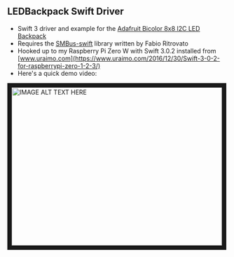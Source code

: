 ## LEDBackpack Swift Driver
* Swift 3 driver and example for the [Adafruit Bicolor 8x8 I2C LED Backpack](https://www.adafruit.com/products/902)
* Requires the [SMBus-swift](https://github.com/Sephiroth87) library written by Fabio Ritrovato
* Hooked up to my Raspberry Pi Zero W with Swift 3.0.2 installed from [www.uraimo.com](https://www.uraimo.com/2016/12/30/Swift-3-0-2-for-raspberrypi-zero-1-2-3/)
* Here's a quick demo video:

<a href="http://www.youtube.com/watch?feature=player_embedded&v=636hou_Y_Fg
" target="_blank"><img src="http://img.youtube.com/vi/636hou_Y_Fg/0.jpg" 
alt="IMAGE ALT TEXT HERE" width="480" height="360" border="10" /></a>
